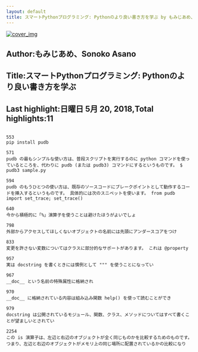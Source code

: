 ```yaml
---
layout: default
title: スマートPythonプログラミング: Pythonのより良い書き方を学ぶ by もみじあめ、Sonoko Asano
---
```


[![cover_img](http://images-jp.amazon.com/images/P/B01CX2AVUG.09.MZZZZZZZ.jpg)](https://www.amazon.co.jp/dp/B01CX2AVUG)  
## Author:もみじあめ、Sonoko Asano  
## Title:スマートPythonプログラミング: Pythonのより良い書き方を学ぶ  
## Last highlight:日曜日 5月 20, 2018,Total highlights:11  
```
  
553  
pip install pudb  
  
571  
pudb の最もシンプルな使い方は、普段スクリプトを実行するのに python コマンドを使っているところを、代わりに pudb (または pudb3) コマンドにするというものです。 $ pudb3 sample.py  
  
594  
pudb のもうひとつの使い方は、既存のソースコードにブレークポイントとして動作するコードを挿入するというものです。 具体的には次のスニペットを使います。 from pudb import set_trace; set_trace()  
  
640  
今から積極的に「%」演算子を使うことは避けたほうがよいでしょ  
  
798  
外部からアクセスしてほしくないオブジェクトの名前には先頭にアンダースコアをつけ  
  
833  
変更を許さない変数についてはクラスに部分的なサポートがあります。 これは @property  
  
957  
実は docstring を書くときには慣例として """ を使うことになってい  
  
967  
__doc__ という名前の特殊属性に格納され  
  
970  
__doc__ に格納されている内容は組み込み関数 help() を使って読むことができ  
  
979  
docstring は公開されているモジュール、関数、クラス、メソッドについてはすべて書くことが望ましいとされてい  
  
2254  
この is 演算子は、左辺と右辺のオブジェクトが全く同じものかを比較するためのものです。 つまり、左辺と右辺のオブジェクトがメモリ上の同じ場所に配置されているかの比較になり  
```